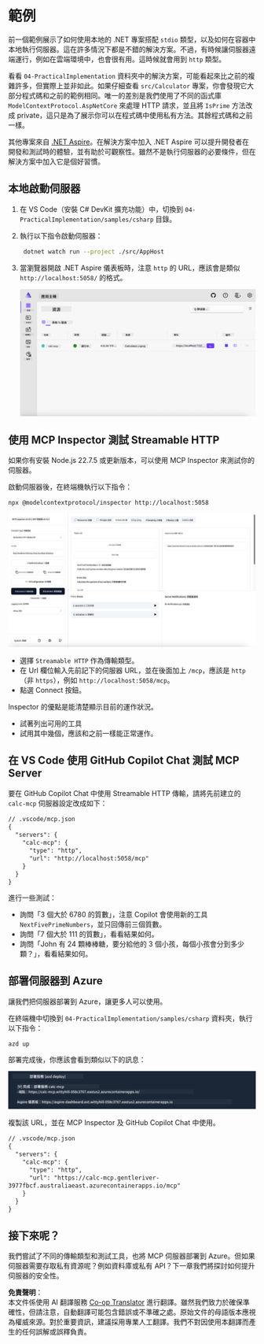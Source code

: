 <!--
CO_OP_TRANSLATOR_METADATA:
{
  "original_hash": "0bc7bd48f55f1565f1d95ccb2c16f728",
  "translation_date": "2025-07-13T23:04:23+00:00",
  "source_file": "04-PracticalImplementation/samples/csharp/README.md",
  "language_code": "mo"
}
-->
# 範例

前一個範例展示了如何使用本地的 .NET 專案搭配 `stdio` 類型，以及如何在容器中本地執行伺服器。這在許多情況下都是不錯的解決方案。不過，有時候讓伺服器遠端運行，例如在雲端環境中，也會很有用。這時候就會用到 `http` 類型。

看看 `04-PracticalImplementation` 資料夾中的解決方案，可能看起來比之前的複雜許多，但實際上並非如此。如果仔細查看 `src/Calculator` 專案，你會發現它大部分程式碼和之前的範例相同。唯一的差別是我們使用了不同的函式庫 `ModelContextProtocol.AspNetCore` 來處理 HTTP 請求，並且將 `IsPrime` 方法改成 private，這只是為了展示你可以在程式碼中使用私有方法。其餘程式碼和之前一樣。

其他專案來自 [.NET Aspire](https://learn.microsoft.com/dotnet/aspire/get-started/aspire-overview)。在解決方案中加入 .NET Aspire 可以提升開發者在開發和測試時的體驗，並有助於可觀察性。雖然不是執行伺服器的必要條件，但在解決方案中加入它是個好習慣。

## 本地啟動伺服器

1. 在 VS Code（安裝 C# DevKit 擴充功能）中，切換到 `04-PracticalImplementation/samples/csharp` 目錄。
1. 執行以下指令啟動伺服器：

   ```bash
    dotnet watch run --project ./src/AppHost
   ```

1. 當瀏覽器開啟 .NET Aspire 儀表板時，注意 `http` 的 URL，應該會是類似 `http://localhost:5058/` 的格式。

   ![.NET Aspire Dashboard](../../../../../translated_images/dotnet-aspire-dashboard.0a7095710e9301e90df2efd867e1b675b3b9bc2ccd7feb1ebddc0751522bc37c.mo.png)

## 使用 MCP Inspector 測試 Streamable HTTP

如果你有安裝 Node.js 22.7.5 或更新版本，可以使用 MCP Inspector 來測試你的伺服器。

啟動伺服器後，在終端機執行以下指令：

```bash
npx @modelcontextprotocol/inspector http://localhost:5058
```

![MCP Inspector](../../../../../translated_images/mcp-inspector.c223422b9b494fb4a518a3b3911b3e708e6a5715069470f9163ee2ee8d5f1ba9.mo.png)

- 選擇 `Streamable HTTP` 作為傳輸類型。
- 在 Url 欄位輸入先前記下的伺服器 URL，並在後面加上 `/mcp`，應該是 `http`（非 `https`），例如 `http://localhost:5058/mcp`。
- 點選 Connect 按鈕。

Inspector 的優點是能清楚顯示目前的運作狀況。

- 試著列出可用的工具
- 試用其中幾個，應該和之前一樣能正常運作。

## 在 VS Code 使用 GitHub Copilot Chat 測試 MCP Server

要在 GitHub Copilot Chat 中使用 Streamable HTTP 傳輸，請將先前建立的 `calc-mcp` 伺服器設定改成如下：

```jsonc
// .vscode/mcp.json
{
  "servers": {
    "calc-mcp": {
      "type": "http",
      "url": "http://localhost:5058/mcp"
    }
  }
}
```

進行一些測試：

- 詢問「3 個大於 6780 的質數」，注意 Copilot 會使用新的工具 `NextFivePrimeNumbers`，並只回傳前三個質數。
- 詢問「7 個大於 111 的質數」，看看結果如何。
- 詢問「John 有 24 顆棒棒糖，要分給他的 3 個小孩，每個小孩會分到多少顆？」，看看結果如何。

## 部署伺服器到 Azure

讓我們把伺服器部署到 Azure，讓更多人可以使用。

在終端機中切換到 `04-PracticalImplementation/samples/csharp` 資料夾，執行以下指令：

```bash
azd up
```

部署完成後，你應該會看到類似以下的訊息：

![Azd deployment success](../../../../../translated_images/azd-deployment-success.bd42940493f1b834a5ce6251a6f88966546009b350df59d0cc4a8caabe94a4f1.mo.png)

複製該 URL，並在 MCP Inspector 及 GitHub Copilot Chat 中使用。

```jsonc
// .vscode/mcp.json
{
  "servers": {
    "calc-mcp": {
      "type": "http",
      "url": "https://calc-mcp.gentleriver-3977fbcf.australiaeast.azurecontainerapps.io/mcp"
    }
  }
}
```

## 接下來呢？

我們嘗試了不同的傳輸類型和測試工具，也將 MCP 伺服器部署到 Azure。但如果伺服器需要存取私有資源呢？例如資料庫或私有 API？下一章我們將探討如何提升伺服器的安全性。

**免責聲明**：  
本文件係使用 AI 翻譯服務 [Co-op Translator](https://github.com/Azure/co-op-translator) 進行翻譯。雖然我們致力於確保準確性，但請注意，自動翻譯可能包含錯誤或不準確之處。原始文件的母語版本應視為權威來源。對於重要資訊，建議採用專業人工翻譯。我們不對因使用本翻譯而產生的任何誤解或誤釋負責。
